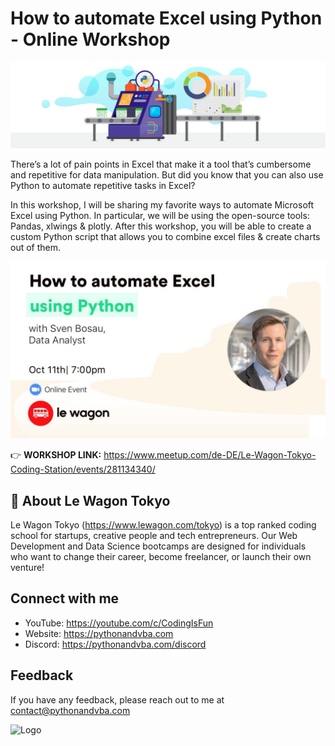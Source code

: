 # How to automate Excel using Python - Online Workshop

![Header](https://github.com/Sven-Bo/automate-excel-workshop/raw/master/0-Images/header.png)

There’s a lot of pain points in Excel that make it a tool that’s cumbersome and repetitive for data manipulation. But did you know that you can also use Python to automate repetitive tasks in Excel?

In this workshop, I will be sharing my favorite ways to automate Microsoft Excel using Python. In particular, we will be using the open-source tools: Pandas, xlwings & plotly. After this workshop, you will be able to create a custom Python script that allows you to combine excel files & create charts out of them.

![Workshop](https://github.com/Sven-Bo/automate-excel-workshop/blob/master/0-Images/meetup.jpeg?raw=true)

👉 **WORKSHOP LINK:** https://www.meetup.com/de-DE/Le-Wagon-Tokyo-Coding-Station/events/281134340/

## 🚀 About Le Wagon Tokyo

Le Wagon Tokyo (https://www.lewagon.com/tokyo) is a top ranked coding school for startups, creative people and tech entrepreneurs.
Our Web Development and Data Science bootcamps are designed for individuals who want to change their career, become freelancer, or launch their own venture!

## Connect with me

- YouTube: https://youtube.com/c/CodingIsFun
- Website: https://pythonandvba.com
- Discord: https://pythonandvba.com/discord


## Feedback

If you have any feedback, please reach out to me at contact@pythonandvba.com


![Logo](https://content.screencast.com/users/jubbel3/folders/Snagit/media/c42ea34b-4057-4754-96b0-e8e05c866afb/08.18.2021-19.56.png)


